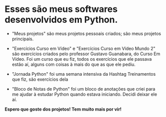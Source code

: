 # Esses são meus softwares desenvolvidos em Python. 
- "Meus projetos" são meus projetos pessoais criados; são meus projetos principais.

- "Exercícios Curso em Vídeo" e "Exercícios Curso em Vídeo Mundo 2" são exercícios criados pelo professor Gustavo Guanabara, do Curso Em Vídeo. Foi um curso que eu fiz, todos os exercícios que ele passava estão aí, alguns com coisas à mais do que as que ele pediu.

- "Jornada Python" foi uma semana intensiva da Hashtag Treinamentos que fiz, são exercícios dela

- "Bloco de Notas de Python" foi um bloco de anotações que criei para me ajudar à estudar Python quando estava iniciando. Decidi deixar ele aí.

**Espero que goste dos projetos! Tem muito mais por vir!**
